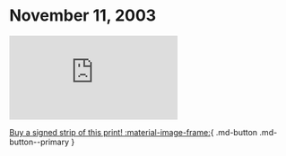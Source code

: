 # November 11, 2003

![](https://www.achewood.com/comic.php?date=11112003)

[Buy a signed strip of this print! :material-image-frame:](https://achewood-holiday-pop-up.myshopify.com/products/strip#11112003){ .md-button .md-button--primary }
